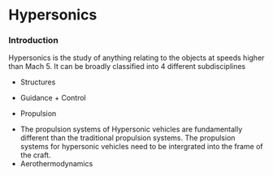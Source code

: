 # Hypersonics
### Introduction
Hypersonics is the study of anything relating to the objects at speeds higher than Mach 5. It can be broadly classified into 4 different subdisciplines
- Structures

- Guidance + Control

* Propulsion
- The propulsion systems of Hypersonic vehicles are fundamentally different than the traditional propulsion systems. The propulsion systems for hypersonic vehicles need to be intergrated into the frame of the craft.  
- Aerothermodynamics

